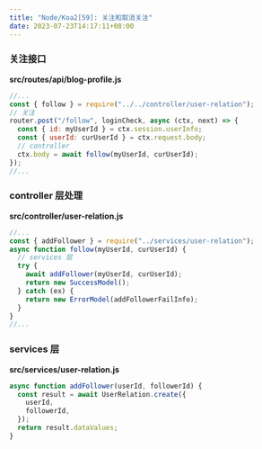 ```yaml
---
title: "Node/Koa2[59]: 关注和取消关注"
date: 2023-07-23T14:17:11+08:00
---
```


### 关注接口

**src/routes/api/blog-profile.js**

```js
//...
const { follow } = require("../../controller/user-relation");
// 关注
router.post("/follow", loginCheck, async (ctx, next) => {
  const { id: myUserId } = ctx.session.userInfo;
  const { userId: curUserId } = ctx.request.body;
  // controller
  ctx.body = await follow(myUserId, curUserId);
});
//...
```

### controller 层处理

**src/controller/user-relation.js**

```js
//...
const { addFollower } = require("../services/user-relation");
async function follow(myUserId, curUserId) {
  // services 层
  try {
    await addFollower(myUserId, curUserId);
    return new SuccessModel();
  } catch (ex) {
    return new ErrorModel(addFollowerFailInfo);
  }
}
//...
```

### services 层

**src/services/user-relation.js**

```js
async function addFollower(userId, followerId) {
  const result = await UserRelation.create({
    userId,
    followerId,
  });
  return result.dataValues;
}
```
